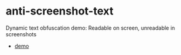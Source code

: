 # anti-screenshot-text

Dynamic text obfuscation demo: Readable on screen, unreadable in screenshots

- [demo]("https://anti-screenshot-text.jammy.dev")
